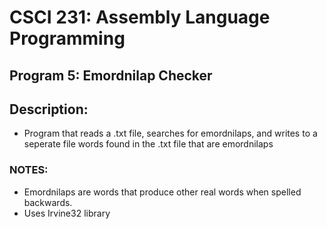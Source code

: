 # CSCI 231: Assembly Language Programming
## Program 5: Emordnilap Checker
## Description:
- Program that reads a .txt file, searches for emordnilaps, and writes to a seperate file words found in the .txt file that are emordnilaps 
### NOTES:
- Emordnilaps are words that produce other real words when spelled backwards. 
- Uses Irvine32 library
